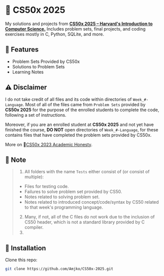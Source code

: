 # 📌 CS50x 2025
 My solutions and projects from [**CS50x 2025 – Harvard's Introduction to Computer Science.**](https://cs50.harvard.edu/x/2025/) Includes problem sets, final projects, and coding exercises mostly in C, Python, SQLite, and more.

## 🚀 Features
- Problem Sets Provided by CS50x
- Solutions to Problem Sets
- Learning Notes

## ⚠️ Disclaimer 
 I do not take credit of all files and its code within directories of `Week_#-Language`. Most of all of the files came from `Problem Sets` provided by **CS50x 2025** for the purpose of the enrolled students to complete the code, following a set of instructions.

 Moreover, if you are an enrolled student at **CS50x 2025** and not yet have finished the course, **DO NOT** open directories of `Week_#-Language`, for these contains files that have completed the problem sets provided by CS50x.

 More on 🔗[CS50x 2023 Academic Honesty](https://cs50.harvard.edu/x/2023/honesty/).

## 📝 Note
> 1. All folders with the name `Tests` either consist of (or consist of multiple):
> - Files for testing code.
> - Failures to solve problem set provided by CS50.
> - Notes related to solving problem set.
> - Notes related to introduced concept/code/syntax by CS50 related to that week's programming language.
> 2. Many, if not, all of the C files do not work due to the inclusion of CS50 header, which is not a standard library provided by C compiler.
> 3. 
## 💾 Installation
Clone this repo:  
```sh
git clone https://github.com/Amjko/CS50x-2025.git